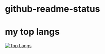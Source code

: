 # github-readme-status
# my top langs
[![Top Langs](https://github-readme-stats.vercel.app/api/top-langs/?username=andcecilia)](https://github.com/andcecilia/github-readme-stats)
